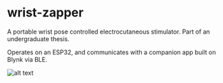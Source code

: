 # wrist-zapper
A portable wrist pose controlled electrocutaneous stimulator. Part of an undergraduate thesis.

Operates on an ESP32, and communicates with a companion app built on Blynk via BLE.

![alt text](https://github.com/devsticks/wrist-zapper/tree/master/images/device_top.jpg "The Wrist Zapper")
